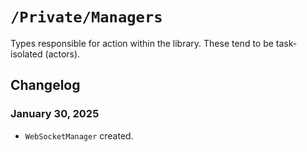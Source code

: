 #  `/Private/Managers`

Types responsible for action within the library. These tend to be task-isolated
(actors).

## Changelog

### January 30, 2025
- `WebSocketManager` created.
